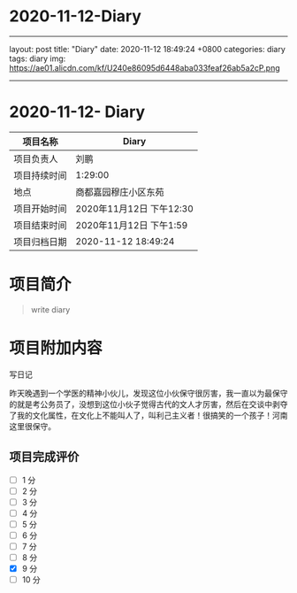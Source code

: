 #  2020-11-12-Diary
- - - -
layout: post
title: "Diary"
date: 2020-11-12 18:49:24 +0800
categories: diary
tags: diary
img: https://ae01.alicdn.com/kf/U240e86095d6448aba033feaf26ab5a2cP.png
- - - -

#  2020-11-12- Diary


| 项目名称     |    Diary      |
| ------------ | ----------------------- |
| 项目负责人   | 刘鹏                    |
| 项目持续时间 | 1:29:00                 |
| 地点         | 商都嘉园穆庄小区东苑    |
| 项目开始时间 | 2020年11月12日 下午12:30 |
| 项目结束时间 | 2020年11月12日 下午1:59 |
| 项目归档日期 | 2020-11-12 18:49:24  |

# 项目简介
> write diary  


# 项目附加内容

写日记

昨天晚遇到一个学医的精神小伙儿，发现这位小伙保守很厉害，我一直以为最保守的就是考公务员了，没想到这位小伙子觉得古代的文人才厉害，然后在交谈中剥夺了我的文化属性，在文化上不能叫人了，叫利己主义者！很搞笑的一个孩子！河南这里很保守。

## 项目完成评价

- [ ]  1 分
- [ ]  2 分
- [ ]  3 分
- [ ]  4 分
- [ ]  5 分
- [ ]  6 分
- [ ]  7 分
- [ ]  8 分
- [x]  9 分
- [ ]  10 分